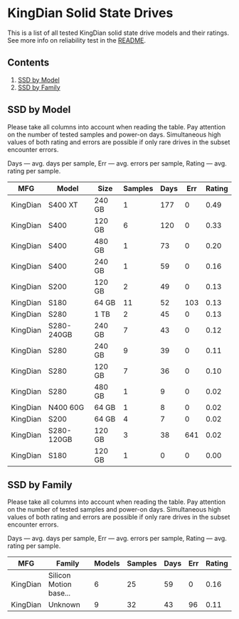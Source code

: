 KingDian Solid State Drives
===========================

This is a list of all tested KingDian solid state drive models and their ratings. See
more info on reliability test in the [README](https://github.com/linuxhw/SMART).

Contents
--------

1. [ SSD by Model  ](#ssd-by-model)
2. [ SSD by Family ](#ssd-by-family)

SSD by Model
------------

Please take all columns into account when reading the table. Pay attention on the
number of tested samples and power-on days. Simultaneous high values of both rating
and errors are possible if only rare drives in the subset encounter errors.

Days   — avg. days per sample,
Err    — avg. errors per sample,
Rating — avg. rating per sample.

| MFG       | Model              | Size   | Samples | Days  | Err   | Rating |
|-----------|--------------------|--------|---------|-------|-------|--------|
| KingDian  | S400 XT            | 240 GB | 1       | 177   | 0     | 0.49   |
| KingDian  | S400               | 120 GB | 6       | 120   | 0     | 0.33   |
| KingDian  | S400               | 480 GB | 1       | 73    | 0     | 0.20   |
| KingDian  | S400               | 240 GB | 1       | 59    | 0     | 0.16   |
| KingDian  | S200               | 120 GB | 2       | 49    | 0     | 0.13   |
| KingDian  | S180               | 64 GB  | 11      | 52    | 103   | 0.13   |
| KingDian  | S280               | 1 TB   | 2       | 45    | 0     | 0.13   |
| KingDian  | S280-240GB         | 240 GB | 7       | 43    | 0     | 0.12   |
| KingDian  | S280               | 240 GB | 9       | 39    | 0     | 0.11   |
| KingDian  | S280               | 120 GB | 7       | 36    | 0     | 0.10   |
| KingDian  | S280               | 480 GB | 1       | 9     | 0     | 0.02   |
| KingDian  | N400 60G           | 64 GB  | 1       | 8     | 0     | 0.02   |
| KingDian  | S200               | 64 GB  | 4       | 7     | 0     | 0.02   |
| KingDian  | S280-120GB         | 120 GB | 3       | 38    | 641   | 0.02   |
| KingDian  | S180               | 120 GB | 1       | 0     | 0     | 0.00   |

SSD by Family
-------------

Please take all columns into account when reading the table. Pay attention on the
number of tested samples and power-on days. Simultaneous high values of both rating
and errors are possible if only rare drives in the subset encounter errors.

Days   — avg. days per sample,
Err    — avg. errors per sample,
Rating — avg. rating per sample.

| MFG       | Family                 | Models | Samples | Days  | Err   | Rating |
|-----------|------------------------|--------|---------|-------|-------|--------|
| KingDian  | Silicon Motion base... | 6      | 25      | 59    | 0     | 0.16   |
| KingDian  | Unknown                | 9      | 32      | 43    | 96    | 0.11   |
